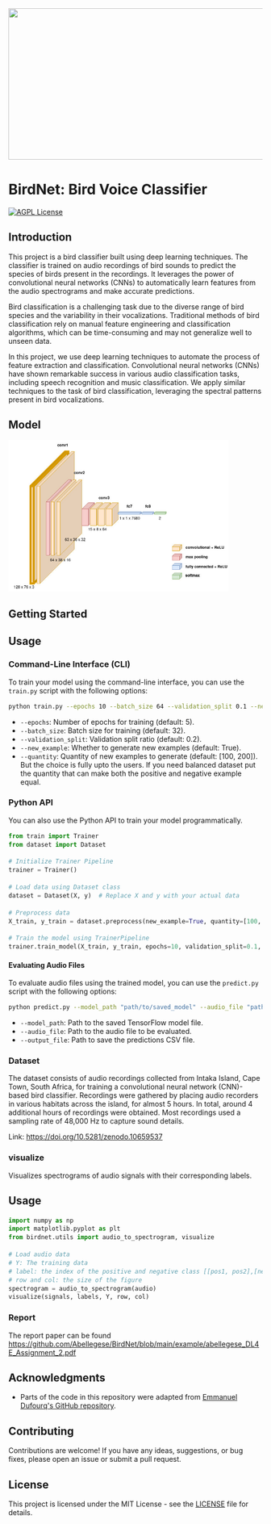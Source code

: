 <img src="https://happymag.tv/wp-content/uploads/2020/04/Webp.net-resizeimage-9-2.jpg" height=300px; width=800px>

# BirdNet: Bird Voice Classifier

[![AGPL License](https://img.shields.io/badge/license-AGPL-blue.svg)](http://www.gnu.org/licenses/agpl-3.0)

## Introduction

This project is a bird classifier built using deep learning techniques. The classifier is trained on audio recordings of bird sounds to predict the species of birds present in the recordings. It leverages the power of convolutional neural networks (CNNs) to automatically learn features from the audio spectrograms and make accurate predictions.

Bird classification is a challenging task due to the diverse range of bird species and the variability in their vocalizations. Traditional methods of bird classification rely on manual feature engineering and classification algorithms, which can be time-consuming and may not generalize well to unseen data.

In this project, we use deep learning techniques to automate the process of feature extraction and classification. Convolutional neural networks (CNNs) have shown remarkable success in various audio classification tasks, including speech recognition and music classification. We apply similar techniques to the task of bird classification, leveraging the spectral patterns present in bird vocalizations.


## Model
<img src="vgg16_xml.jpg" height=300px>

## Getting Started

## Usage

### Command-Line Interface (CLI)

To train your model using the command-line interface, you can use the `train.py` script with the following options:

```bash
python train.py --epochs 10 --batch_size 64 --validation_split 0.1 --new_example True --quantity 100 200
```

- `--epochs`: Number of epochs for training (default: 5).
- `--batch_size`: Batch size for training (default: 32).
- `--validation_split`: Validation split ratio (default: 0.2).
- `--new_example`: Whether to generate new examples (default: True).
- `--quantity`: Quantity of new examples to generate (default: [100, 200]). But the choice is fully upto the users. If you need balanced dataset put the quantity that can make both the positive and negative example equal.

### Python API

You can also use the Python API to train your model programmatically. 

```python
from train import Trainer
from dataset import Dataset

# Initialize Trainer Pipeline
trainer = Trainer()

# Load data using Dataset class
dataset = Dataset(X, y)  # Replace X and y with your actual data

# Preprocess data
X_train, y_train = dataset.preprocess(new_example=True, quantity=[100, 200])

# Train the model using TrainerPipeline
trainer.train_model(X_train, y_train, epochs=10, validation_split=0.1, batch_size=64)
```

#### Evaluating Audio Files

To evaluate audio files using the trained model, you can use the `predict.py` script with the following options:

```bash
python predict.py --model_path "path/to/saved_model" --audio_file "path/to/audio_file.wav" --output_file "predictions.csv"
```

- `--model_path`: Path to the saved TensorFlow model file.
- `--audio_file`: Path to the audio file to be evaluated.
- `--output_file`: Path to save the predictions CSV file.

### Dataset
The dataset consists of audio recordings collected from Intaka Island, Cape Town, South Africa, for training a convolutional neural network (CNN)-based bird classifier. Recordings were gathered by placing audio recorders in various habitats across the island, for almost 5 hours.  In total, around 4 additional hours of recordings were obtained. Most recordings used a sampling rate of 48,000 Hz to capture sound details.

Link: https://doi.org/10.5281/zenodo.10659537


### visualize

Visualizes spectrograms of audio signals with their corresponding labels.

## Usage

```python
import numpy as np
import matplotlib.pyplot as plt
from birdnet.utils import audio_to_spectrogram, visualize

# Load audio data
# Y: The training data
# label: the index of the positive and negative class [[pos1, pos2],[neg1, neg2]]
# row and col: the size of the figure
spectrogram = audio_to_spectrogram(audio)
visualize(signals, labels, Y, row, col)
```
### Report 
The report paper can be found https://github.com/Abellegese/BirdNet/blob/main/example/abellegese_DL4E_Assignment_2.pdf

## Acknowledgments

- Parts of the code in this repository were adapted from [Emmanuel Dufourq's GitHub repository](https://github.com/emmanueldufourq).

## Contributing

Contributions are welcome! If you have any ideas, suggestions, or bug fixes, please open an issue or submit a pull request.

## License

This project is licensed under the MIT License - see the [LICENSE](LICENSE) file for details.

